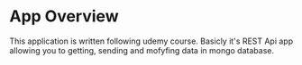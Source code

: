 # App Overview
This application is written following udemy course. Basicly it's REST Api app allowing you to getting, sending and mofyfing data in mongo database.
